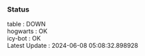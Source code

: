 ### Status


table : DOWN  
hogwarts : OK  
icy-bot : OK  
Latest Update : 2024-06-08 05:08:32.898928
